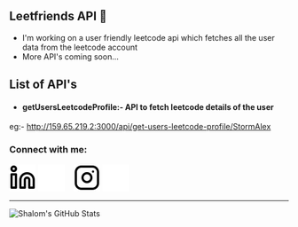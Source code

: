 ## Leetfriends API 👋 

- I'm working on a user friendly leetcode api which fetches all the user data from the leetcode account
- More API's coming soon...

## List of API's
- #### getUsersLeetcodeProfile:- API to fetch leetcode details of the user
eg:- http://159.65.219.2:3000/api/get-users-leetcode-profile/StormAlex

### Connect with me:

[![website](./img/linkedin-light.svg)](https://www.linkedin.com/in/shalom-alexander/#gh-light-mode-only)
[![website](./img/linkedin-dark.svg)](https://www.linkedin.com/in/shalom-alexander/#gh-dark-mode-only)
&nbsp;&nbsp;
[![website](./img/instagram-light.svg)](https://www.instagram.com/shalom_alexander#gh-light-mode-only)
[![website](./img/instagram-dark.svg)](https://www.instagram.com/shalom_alexander#gh-dark-mode-only)

---

 <img align="left" alt="Shalom's GitHub Stats" src="https://github-readme-stats.vercel.app/api?username=shalomalexander&show_icons=true&hide_border=false&icon_color=FFE400&bg_color=09131B&text_color=ffffff&border_color=0c1a25" />
